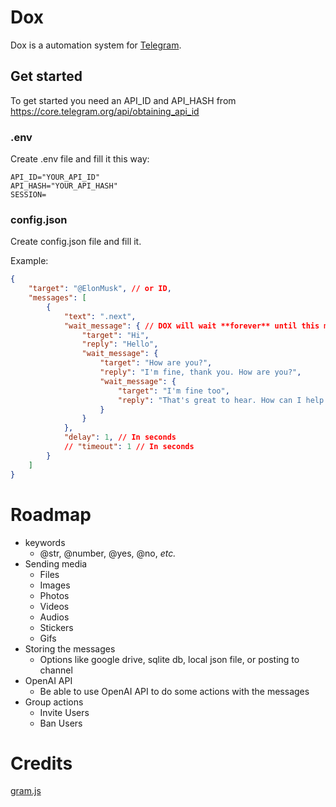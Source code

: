 # Dox

Dox is a automation system for [Telegram](https://telegram.org/).

## Get started
To get started you need an API_ID and API_HASH from https://core.telegram.org/api/obtaining_api_id

### .env
Create .env file and fill it this way:

```env
API_ID="YOUR_API_ID"
API_HASH="YOUR_API_HASH"
SESSION=
```

### config.json
Create config.json file and fill it. 

Example:

```json
{
    "target": "@ElonMusk", // or ID,
    "messages": [
        {
            "text": ".next",
            "wait_message": { // DOX will wait **forever** until this message is received. Unless use set a timeout option
                "target": "Hi",
                "reply": "Hello",
                "wait_message": {
                    "target": "How are you?",
                    "reply": "I'm fine, thank you. How are you?",
                    "wait_message": {
                        "target": "I'm fine too",
                        "reply": "That's great to hear. How can I help you today?"
                    }
                }
            },
            "delay": 1, // In seconds
            // "timeout": 1 // In seconds
        }
    ]
}
```


# Roadmap
- keywords
    - @str, @number, @yes, @no, *etc.*
- Sending media
    - Files
    - Images
    - Photos
    - Videos
    - Audios
    - Stickers
    - Gifs
- Storing the messages
    - Options like google drive, sqlite db, local json file, or posting to channel
- OpenAI API
    - Be able to use OpenAI API to do some actions with the messages
- Group actions
    - Invite Users
    - Ban Users

# Credits
[gram.js](https://gram.js.org)
